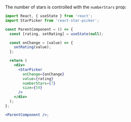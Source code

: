 The number of stars is controlled with the `numberStars` prop:

```jsx a
import React, { useState } from 'react';
import StarPicker from 'react-star-picker';

const ParentComponent = () => {
  const [rating, setRating] = useState(null);

  const onChange = (value) => {
    setRating(value);
  };

  return (
    <div>
      <StarPicker
        onChange={onChange}
        value={rating}
        numberStars={7}
        size={50}
      />
    </div>
  );
};

<ParentComponent />;
```
